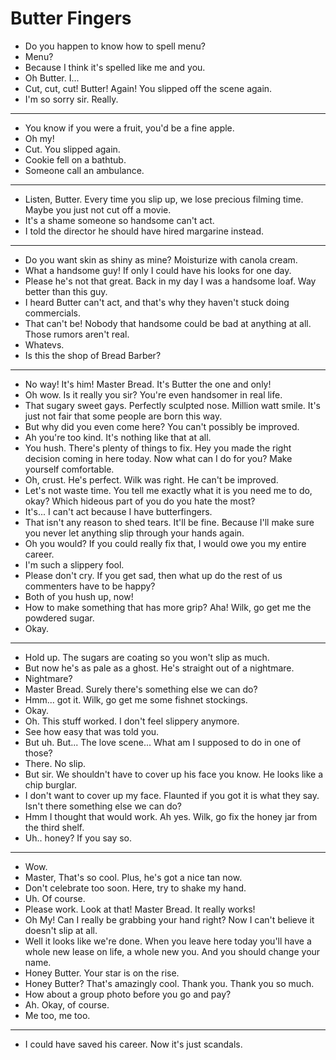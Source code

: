 # Butter Fingers

- Do you happen to know how to spell menu?
- Menu?
- Because I think it's spelled like me and you.
- Oh Butter. I...
- Cut, cut, cut! Butter! Again! You slipped off the scene again.
- I'm so sorry sir. Really.
* * *
- You know if you were a fruit, you'd be a fine apple.
- Oh my!
- Cut. You slipped again.
- Cookie fell on a bathtub.
- Someone call an ambulance.
* * *
- Listen, Butter. Every time you slip up, we lose precious filming time. Maybe you just not cut off a movie.
- It's a shame someone so handsome can't act.
- I told the director he should have hired margarine instead.
* * *
- Do you want skin as shiny as mine? Moisturize with canola cream.
- What a handsome guy! If only I could have his looks for one day.
- Please he's not that great. Back in my day I was a handsome loaf. Way better than this guy.
- I heard Butter can't act, and that's why they haven't stuck doing commercials.
- That can't be! Nobody that handsome could be bad at anything at all. Those rumors aren't real.
- Whatevs.
- Is this the shop of Bread Barber?
* * *
- No way! It's him! Master Bread. It's Butter the one and only!
- Oh wow. Is it really you sir? You're even handsomer in real life.
- That sugary sweet gays. Perfectly sculpted nose. Million watt smile. It's just not fair that some people are born this way.
- But why did you even come here? You can't possibly be improved.
- Ah you're too kind. It's nothing like that at all.
- You hush. There's plenty of things to fix. Hey you made the right decision coming in here today. Now what can I do for you? Make yourself comfortable.
- Oh, crust. He's perfect. Wilk was right. He can't be improved.
- Let's not waste time. You tell me exactly what it is you need me to do, okay? Which hideous part of you do you hate the most?
- It's... I can't act because I have butterfingers.
- That isn't any reason to shed tears. It'll be fine. Because I'll make sure you never let anything slip through your hands again.
- Oh you would? If you could really fix that, I would owe you my entire career.
- I'm such a slippery fool.
- Please don't cry. If you get sad, then what up do the rest of us commenters have to be happy?
- Both of you hush up, now!
- How to make something that has more grip? Aha! Wilk, go get me the powdered sugar.
- Okay.
* * *
- Hold up. The sugars are coating so you won't slip as much.
- But now he's as pale as a ghost. He's straight out of a nightmare.
- Nightmare?
- Master Bread. Surely there's something else we can do?
- Hmm... got it. Wilk, go get me some fishnet stockings.
- Okay.
- Oh. This stuff worked. I don't feel slippery anymore.
- See how easy that was told you.
- But uh. But... The love scene... What am I supposed to do in one of those?
- There. No slip.
- But sir. We shouldn't have to cover up his face you know. He looks like a chip burglar.
- I don't want to cover up my face. Flaunted if you got it is what they say. Isn't there something else we can do?
- Hmm I thought that would work. Ah yes. Wilk, go fix the honey jar from the third shelf.
- Uh.. honey? If you say so.
* * *
- Wow.
- Master, That's so cool. Plus, he's got a nice tan now.
- Don't celebrate too soon. Here, try to shake my hand.
- Uh. Of course.
- Please work. Look at that! Master Bread. It really works!
- Oh My! Can I really be grabbing your hand right? Now I can't believe it doesn't slip at all.
- Well it looks like we're done. When you leave here today you'll have a whole new lease on life, a whole new you. And you should change your name.
- Honey Butter. Your star is on the rise.
- Honey Butter? That's amazingly cool. Thank you. Thank you so much.
- How about a group photo before you go and pay?
- Ah. Okay, of course.
- Me too, me too.
* * *
- I could have saved his career. Now it's just scandals.
